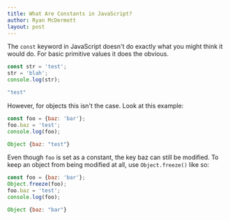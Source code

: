 ```yaml
---
title: What Are Constants in JavaScript?
author: Ryan McDermott
layout: post
---
```

The `const` keyword in JavaScript doesn't do exactly what you might think it would do. For basic primitive values it does the obvious.

```js
const str = 'test';
str = 'blah';
console.log(str);

"test"
```

However, for objects this isn't the case. Look at this example:

```js
const foo = {baz: 'bar'};
foo.baz = 'test';
console.log(foo);

Object {baz: "test"}
```

Even though `foo` is set as a constant, the key baz can still be modified. To keep an object from being modified at all, use `Object.freeze()` like so:

```js
const foo = {baz: 'bar'};
Object.freeze(foo);
foo.baz = 'test';
console.log(foo);

Object {baz: "bar"}
```
